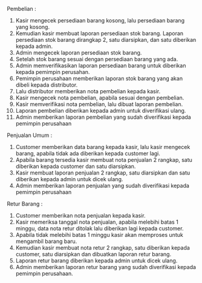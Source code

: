 Pembelian : 
1. Kasir mengecek persediaan barang kosong, lalu persediaan barang yang kosong. 
2. Kemudian kasir membuat laporan persediaan stok barang. Laporan persediaan stok barang dirangkap 2, satu diarsipkan, dan satu diberikan kepada admin. 
3. Admin mengecek laporan persediaan stok barang. 
4. Setelah stok barang sesuai dengan persediaan barang yang ada. 
5. Admin memverifikasikan laporan persediaan barang untuk diberikan kepada pemimpin perusahan. 
6. Pemimpin perusahaan memberikan laporan stok barang yang akan dibeli kepada distributor. 
7. Lalu distributor memberikan nota pembelian kepada kasir. 
8. Kasir mengecek nota pembelian, apabila sesuai dengan pembelian. 
9. Kasir memverifikasi nota pembelian, lalu dibuat laporan pembelian. 
10. Laporan pembelian diberikan kepada admin untuk diverifikasi ulang. 
11. Admin memberikan laporan pembelian yang sudah diverifikasi kepada pemimpin perusahaan
 
Penjualan Umum : 
1. Customer memberikan data barang kepada kasir, lalu kasir mengecek barang, apabila tidak ada diberikan kepada customer lagi. 
2. Apabila barang tersedia kasir membuat nota penjualan 2 rangkap, satu diberikan kepada customer dan satu diarsipkan. 
3. Kasir membuat laporan penjualan 2 rangkap, satu diarsipkan dan satu diberikan kepada admin untuk dicek ulang. 
4. Admin memberikan laporan penjualan yang sudah diverifikasi kepada pemimpin perusahaan
 
Retur Barang : 
1. Customer memberikan nota penjualan kepada kasir. 
2. Kasir memeriksa tanggal nota penjualan, apabila melebihi batas 1 minggu, data nota retur ditolak lalu diberikan lagi kepada customer. 
3. Apabila tidak melebihi batas 1 minggu kasir akan memproses untuk mengambil barang baru. 
4. Kemudian kasir membuat nota retur 2 rangkap, satu diberikan kepada customer, satu diarsipkan dan dibuatkan laporan retur barang. 
5. Laporan retur barang diberikan kepada admin untuk dicek ulang. 
6. Admin memberikan laporan retur barang yang sudah diverifikasi kepada pemimpin perusahaan.
 
